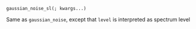 ```
gaussian_noise_sl(; kwargs...)
```

Same as `gaussian_noise`, except that `level` is interpreted as spectrum level
